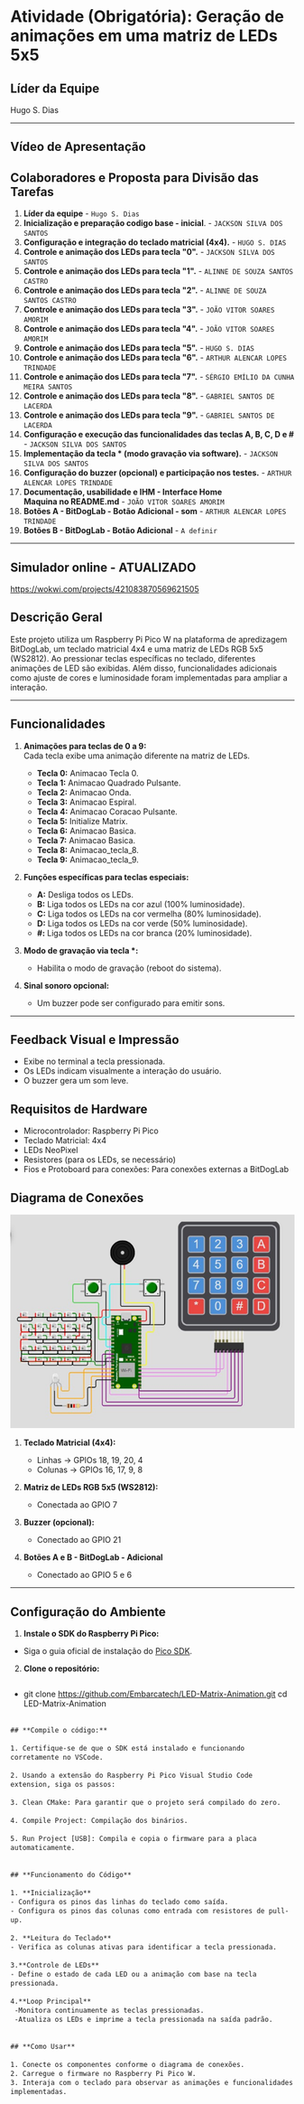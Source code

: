 # Atividade (Obrigatória): Geração de animações em uma matriz de LEDs 5x5

## **Líder da Equipe**

Hugo S. Dias

---

## **Vídeo de Apresentação**

## **Colaboradores e Proposta para Divisão das Tarefas**

1. **Líder da equipe** - `Hugo S. Dias`
2. **Inicialização e preparação codigo base - inicial**. - `JACKSON SILVA DOS SANTOS`
3. **Configuração e integração do teclado matricial (4x4).** - `HUGO S. DIAS`
4. **Controle e animação dos LEDs para tecla "0".** - `JACKSON SILVA DOS SANTOS`
5. **Controle e animação dos LEDs para tecla "1".** - `ALINNE DE SOUZA SANTOS CASTRO`
6. **Controle e animação dos LEDs para tecla "2".** - `ALINNE DE SOUZA SANTOS CASTRO`
7. **Controle e animação dos LEDs para tecla "3".** - `JOÃO VITOR SOARES AMORIM`
8. **Controle e animação dos LEDs para tecla "4".** - `JOÃO VITOR SOARES AMORIM`
9. **Controle e animação dos LEDs para tecla "5".** - `HUGO S. DIAS`
10. **Controle e animação dos LEDs para tecla "6".** - `ARTHUR ALENCAR LOPES TRINDADE`
11. **Controle e animação dos LEDs para tecla "7".** - `SÉRGIO EMÍLIO DA CUNHA MEIRA SANTOS`
12. **Controle e animação dos LEDs para tecla "8".** - `GABRIEL SANTOS DE LACERDA`
13. **Controle e animação dos LEDs para tecla "9".** - `GABRIEL SANTOS DE LACERDA`
14. **Configuração e execução das funcionalidades das teclas A, B, C, D e #** - `JACKSON SILVA DOS SANTOS`
15. **Implementação da tecla \* (modo gravação via software).** - `JACKSON SILVA DOS SANTOS`
16. **Configuração do buzzer (opcional) e participação nos testes.** - `ARTHUR ALENCAR LOPES TRINDADE`
17. **Documentação, usabilidade e IHM - Interface Home Maquina no README.md** - `JOÃO VITOR SOARES AMORIM`
18. **Botões A - BitDogLab - Botão Adicional - som** - `ARTHUR ALENCAR LOPES TRINDADE`
19. **Botões B - BitDogLab - Botão Adicional** - `A definir`

---

## **Simulador online - ATUALIZADO**

https://wokwi.com/projects/421083870569621505

## **Descrição Geral**

Este projeto utiliza um Raspberry Pi Pico W na plataforma de apredizagem BitDogLab, um teclado matricial 4x4 e uma matriz de LEDs RGB 5x5 (WS2812). Ao pressionar teclas específicas no teclado, diferentes animações de LED são exibidas. Além disso, funcionalidades adicionais como ajuste de cores e luminosidade foram implementadas para ampliar a interação.

---

## **Funcionalidades**

1. **Animações para teclas de 0 a 9:**  
   Cada tecla exibe uma animação diferente na matriz de LEDs.

   - **Tecla 0:** Animacao Tecla 0.
   - **Tecla 1:** Animacao Quadrado Pulsante.
   - **Tecla 2:** Animacao Onda.
   - **Tecla 3:** Animacao Espiral.
   - **Tecla 4:** Animacao Coracao Pulsante.
   - **Tecla 5:** Initialize Matrix.
   - **Tecla 6:** Animacao Basica.
   - **Tecla 7:** Animacao Basica.
   - **Tecla 8:** Animacao_tecla_8.
   - **Tecla 9:** Animacao_tecla_9.

2. **Funções específicas para teclas especiais:**

   - **A:** Desliga todos os LEDs.
   - **B:** Liga todos os LEDs na cor azul (100% luminosidade).
   - **C:** Liga todos os LEDs na cor vermelha (80% luminosidade).
   - **D:** Liga todos os LEDs na cor verde (50% luminosidade).
   - **#:** Liga todos os LEDs na cor branca (20% luminosidade).

3. **Modo de gravação via tecla \*:**

   - Habilita o modo de gravação (reboot do sistema).

4. **Sinal sonoro opcional:**
   - Um buzzer pode ser configurado para emitir sons.

---

## **Feedback Visual e Impressão**

- Exibe no terminal a tecla pressionada.
- Os LEDs indicam visualmente a interação do usuário.
- O buzzer gera um som leve.

## **Requisitos de Hardware**

- Microcontrolador: Raspberry Pi Pico
- Teclado Matricial: 4x4
- LEDs NeoPixel
- Resistores (para os LEDs, se necessário)
- Fios e Protoboard para conexões: Para conexões externas a BitDogLab

## **Diagrama de Conexões**

![img/componentesconectados.jpg](img/componentesconectados.jpg)

1. **Teclado Matricial (4x4):**

   - Linhas -> GPIOs 18, 19, 20, 4
   - Colunas -> GPIOs 16, 17, 9, 8

2. **Matriz de LEDs RGB 5x5 (WS2812):**

   - Conectada ao GPIO 7

3. **Buzzer (opcional):**
   - Conectado ao GPIO 21
4. **Botões A e B - BitDogLab - Adicional**
   - Conectado ao GPIO 5 e 6

---

## **Configuração do Ambiente**

1. **Instale o SDK do Raspberry Pi Pico:**

- Siga o guia oficial de instalação do [Pico SDK](https://www.raspberrypi.com/documentation/microcontrollers/c_sdk.html).

2. **Clone o repositório:**
   ```bash

   ```

- git clone https://github.com/Embarcatech/LED-Matrix-Animation.git
  cd LED-Matrix-Animation

```

## **Compile o código:**

1. Certifique-se de que o SDK está instalado e funcionando corretamente no VSCode.

2. Usando a extensão do Raspberry Pi Pico Visual Studio Code extension, siga os passos:

3. Clean CMake: Para garantir que o projeto será compilado do zero.

4. Compile Project: Compilação dos binários.

5. Run Project [USB]: Compila e copia o firmware para a placa automaticamente.


## **Funcionamento do Código**

1. **Inicialização**
- Configura os pinos das linhas do teclado como saída.
- Configura os pinos das colunas como entrada com resistores de pull-up.

2. **Leitura do Teclado**
- Verifica as colunas ativas para identificar a tecla pressionada.

3.**Controle de LEDs**
- Define o estado de cada LED ou a animação com base na tecla pressionada.

4.**Loop Principal**
 -Monitora continuamente as teclas pressionadas.
 -Atualiza os LEDs e imprime a tecla pressionada na saída padrão.


## **Como Usar**

1. Conecte os componentes conforme o diagrama de conexões.
2. Carregue o firmware no Raspberry Pi Pico W.
3. Interaja com o teclado para observar as animações e funcionalidades implementadas.



```
